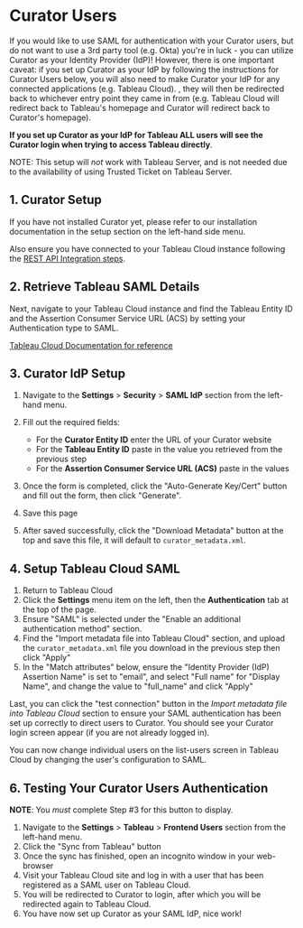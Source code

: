 # Curator Users

If you would like to use SAML for authentication with your Curator users, but do not want to use a 3rd party tool
(e.g. Okta) you're in luck - you can utilize Curator as your Identity Provider (IdP)!  However, there is one important
caveat: if you set up Curator as your IdP by following the instructions for Curator Users below, you will also need to
make Curator your IdP for any connected applications (e.g. Tableau Cloud).
, they will then be redirected back to whichever entry point they came in from (e.g. Tableau Cloud will redirect back to
Tableau's homepage and Curator will redirect back to Curator's homepage).

**If you set up Curator as your IdP for Tableau ALL users will see the Curator login when trying to access
Tableau directly**.

NOTE: This setup will *not* work with Tableau Server, and is not needed due to the availability of using Trusted Ticket
on Tableau Server.

## 1. Curator Setup

If you have not installed Curator yet, please refer to our installation documentation in the setup section on the
left-hand side menu.

Also ensure you have connected to your Tableau Cloud instance following the
[REST API  Integration steps](https://curator.interworks.com/page/kb/creating-integrationstableau-connection/rest-api-integration/1089).

## 2. Retrieve Tableau SAML Details

Next, navigate to your Tableau Cloud instance and find the Tableau Entity ID and the Assertion Consumer Service URL
(ACS) by setting your Authentication type to SAML.

[Tableau Cloud Documentation for reference](https://help.tableau.com/current/online/en-us/saml_config_okta.htm)

## 3. Curator IdP Setup

1. Navigate to the **Settings** > **Security** > **SAML IdP** section from the left-hand menu.
2. Fill out the required fields:
    - For the **Curator Entity ID** enter the URL of your Curator website
    - For the **Tableau Entity ID** paste in the value you retrieved from the previous step
    - For the **Assertion Consumer Service URL (ACS)** paste in the values

3. Once the form is completed, click the "Auto-Generate Key/Cert" button and fill out the form, then click "Generate".
4. Save this page
5. After saved successfully, click the "Download Metadata" button at the top and save this file, it will default to
`curator_metadata.xml`.

## 4. Setup Tableau Cloud SAML

1. Return to Tableau Cloud
2. Click the **Settings** menu item on the left, then the **Authentication** tab at the top of the page.
3. Ensure "SAML" is selected under the "Enable an additional authentication method" section.
4. Find the "Import metadata file into Tableau Cloud" section, and upload the `curator_metadata.xml` file you download
in the previous step then click "Apply"
5. In the "Match attributes" below, ensure the "Identity Provider (IdP) Assertion Name" is set to "email", and select
"Full name" for "Display Name", and change the value to "full_name" and click "Apply"

Last, you can click the "test connection" button in the *Import metadata file into Tableau Cloud* section to ensure your
SAML authentication has been set up correctly to direct users to Curator.  You should see your Curator login screen
appear (if you are not already logged in).

You can now change individual users on the list-users screen in Tableau Cloud by changing the user's configuration to SAML.

## 6. Testing Your Curator Users Authentication

**NOTE**: You *must* complete Step #3 for this button to display.

1. Navigate to the **Settings** > **Tableau** > **Frontend Users** section from the left-hand menu.
2. Click the "Sync from Tableau" button
3. Once the sync has finished, open an incognito window in your web-browser
4. Visit your Tableau Cloud site and log in with a user that has been registered as a SAML user on Tableau Cloud.
5. You will be redirected to Curator to login, after which you will be redirected again to Tableau Cloud.
6. You have now set up Curator as your SAML IdP, nice work!
